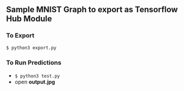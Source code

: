 Sample MNIST Graph to export as Tensorflow Hub Module
------------------------------------------------------
### To Export
```bash
$ python3 export.py
```
### To Run Predictions
- `$ python3 test.py`
- open **output.jpg**
